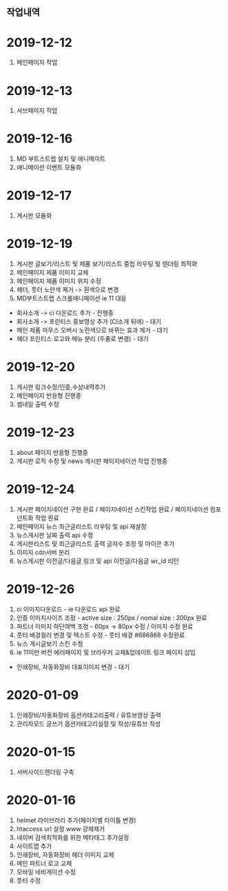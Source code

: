 ## 작업내역

# 2019-12-12
1. 메인페이지 작업

# 2019-12-13
1. 서브페이지 작업

# 2019-12-16
1. MD 부트스트랩 설치 및 애니메이트
2. 애니메이션 이벤트 모듈화

# 2019-12-17
1. 게시판 모듈화

# 2019-12-19
1. 게시판 글보기/리스트 및 제품 보기/리스트 중첩 라우팅 및 렌더링 최적화
2. 메인페이지 제품 이미지 교체
3. 메인페이지 제품 이미지 위치 수정
4. 헤더, 풋터 노란색 제거 -> 흰색으로 변경
5. MD부트스트랩 스크롤애니메이션 ie 11 대응
- 회사소개 -> ci 다운로드 추가 - 진행중
- 회사소개 -> 프린티스 홍보영상 추가 (CI소개 뒤에) - 대기
- 메인 제품 마우스 오버시 노란색으로 바뀌는 효과 제거 - 대기 
- 헤더 프린티스 로고와 메뉴 분리 (두줄로 변경) - 대기

# 2019-12-20
1. 게시판 링크수정/인증,수상내역추가
2. 메인페이지 반응형 진행중
3. 썸네일 출력 수정

# 2019-12-23
1. about 페이지 반응형 진행중
2. 게시판 로직 수정 및 news 게시판 페이지네이션 작업 진행중

# 2019-12-24
1. 게시판 페이지네이션 구현 완료 / 페이지네이션 스킨작업 완료 / 페이지네이션 컴포넌트화 작업 완료
2. 메인페이지 뉴스 최근글리스트 라우팅 및 api 재설정
3. 뉴스게시판 날짜 출력 api 수정
4. 게시판리스트 및 최근글리스트 출력 글자수 조정 및 아이콘 추가
5. 이미지 cdn서버 분리
6. 뉴스게시판 이전글/다음글 링크 및 api 이전글/다음글 wr_id 리턴

# 2019-12-26
1. ci 이미지다운로드 - ie 다운로드 api 완료
2. 인증 이미지사이즈 조정 - active size : 250px / nomal size : 200px 완료
3. 파트너 이미지 하단여백 조정 - 60px -> 80px 수정 / 이미지 수정 완료
4. 풋터 배경컬러 변경 및 텍스트 수정 - 풋터 배경 #686868 수정완료
5. 뉴스 게시글보기 스킨 수정
6. ie 11미만 버전 에러페이지 및 브라우저 교체&업데이트 링크 페이지 삽입
- 인쇄장비, 자동화장비 대표이미지 변경 - 대기

# 2020-01-09
1. 인쇄장비/자동화장비 옵션카테고리출력 / 유튜브영상 출력
2. 관리자모드 글쓰기 옵션카테고리설정 및 작성/유튜브 작성

# 2020-01-15
1. 서버사이드렌더링 구축

# 2020-01-16
1. helmet 라이브러리 추가(페이지별 타이틀 변경)
2. htaccess url 설정 www 강제제거 
3. 네이버 검색최적화를 위한 메타태그 추가설정
4. 사이트맵 추가
5. 인쇄장비, 자동화장비 헤더 이미지 교체
6. 메인 파트너 로고 교체
7. 모바일 네비게이션 수정
8. 풋터 수정